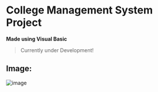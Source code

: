 # College Management System Project
**Made using Visual Basic**
> Currently under Development!
## Image:
![image](https://github.com/prajwaldhage/College-Management-Project/assets/75084830/85ed76f5-796a-4b49-9adf-d7c85107be3f)
